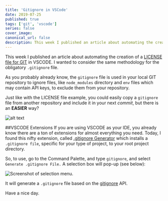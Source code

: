 ```yaml
---
title: 'Gitignore in VSCode'
date: 2019-07-25
published: true
tags: ['git', 'vscode']
series: false
cover_image:
canonical_url: false
description: This week I published an article about automating the creation of LICENSE file for GIT in VSCODE. I wanted to consider the same methodology for the obligatory gitignore file.
---
```


This week I published an article about automating the creation of a [LICENSE file for GIT](https://dev.to/eclecticcoding/license-file-for-git-3dp) in VSCODE. I wanted to consider the same methodology for the obligatory `.gitignore` file.

As you probably already know, the `gitignore` file is used in your local GIT repository to ignore files, like `node_modules` directory and `env` files which may contain API keys, to exclude them from your repository.

Just like with the LICENSE file example, you could easily copy a `gitignore` file from another repository and include it in your next _commit_, but there is an **EASIER** way?

![alt text](./images/vscode-marketplace.png "VSCODE Extensions Marketplace.")

##VSCODE Extensions
If you are using VSCODE as your IDE, you already know there are a ton of extensions for almost everything you need. Today, I found this nifty extension, called [.gitignore Generator](https://marketplace.visualstudio.com/items?itemName=piotrpalarz.vscode-gitignore-generator) which installs a `.gitignore file`, specific for your type of project, to your root project directory.

So, to use, go to the Command Palette, and type `gitignore`, and select `Generate .gitignore File.` A selection box will pop-up (see below):

![Screenshot of selection menu.](./images/vscode-screenshot.png "Screenshot of selection menu.")

It will generate a `.gitignore` file based on the [gitignore](https://www.gitignore.io/) API.

Have a nice day.
